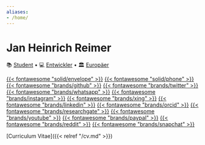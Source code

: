 ```yaml
---
aliases:
- /home/
---
```


# Jan Heinrich Reimer

📚 [Student](https://www.informatik.uni-halle.de/ "Martin-Luther-Universität Halle-Wittenberg") • 
💻 [Entwickler](https://reimer.software "Reimer Software") • 
🏛️ [Europäer](https://europa.eu/european-union/about-eu/eu-in-brief/ "Die Europäische Union")

[{{< fontawesome "solid/envelope" >}}](mailto:mail@heinrichreimer.eu "E-Mail")
[{{< fontawesome "solid/phone" >}}](tel:+491749273954 "Telefon")
[{{< fontawesome "brands/github" >}}](https://github.com/heinrichreimer/ "GitHub")
[{{< fontawesome "brands/twitter" >}}](https://twitter.com/H1iReimer/ "Twitter")
[{{< fontawesome "brands/whatsapp" >}}](https://api.whatsapp.com/send/?phone=491749273954 "WhatsApp")
[{{< fontawesome "brands/instagram" >}}](https://instagram.com/heinrichreimer/ "Instagram")
[{{< fontawesome "brands/xing" >}}](https://xing.com/profile/JanHeinrich_Reimer/ "XING")
[{{< fontawesome "brands/linkedin" >}}](https://linkedin.com/in/heinrichreimer/ "LinkedIn")
[{{< fontawesome "brands/orcid" >}}](https://orcid.org/0000-0003-1992-8696 "ORCiD")
[{{< fontawesome "brands/researchgate" >}}](https://researchgate.net/profile/Jan_Heinrich_Reimer "ResearchGate")
[{{< fontawesome "brands/youtube" >}}](https://youtube.com/channel/UCzWfR3P8Zz65zmsSi-1ynfw/ "YouTube")
[{{< fontawesome "brands/paypal" >}}](https://paypal.me/HeinrichReimer/ "PayPal")
[{{< fontawesome "brands/reddit" >}}](https://reddit.com/user/H1iReimer/ "Reddit")
[{{< fontawesome "brands/snapchat" >}}](https://snapchat.com/add/heinrichreimer/ "Snapchat")

<nav>

[Curriculum Vitae]({{< relref "/cv.md" >}})

</nav>

